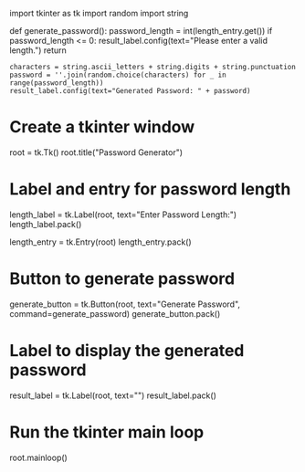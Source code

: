 import tkinter as tk
import random
import string

def generate_password():
    password_length = int(length_entry.get())
    if password_length <= 0:
        result_label.config(text="Please enter a valid length.")
        return

    characters = string.ascii_letters + string.digits + string.punctuation
    password = ''.join(random.choice(characters) for _ in range(password_length))
    result_label.config(text="Generated Password: " + password)

# Create a tkinter window
root = tk.Tk()
root.title("Password Generator")

# Label and entry for password length
length_label = tk.Label(root, text="Enter Password Length:")
length_label.pack()

length_entry = tk.Entry(root)
length_entry.pack()

# Button to generate password
generate_button = tk.Button(root, text="Generate Password", command=generate_password)
generate_button.pack()

# Label to display the generated password
result_label = tk.Label(root, text="")
result_label.pack()

# Run the tkinter main loop
root.mainloop()
